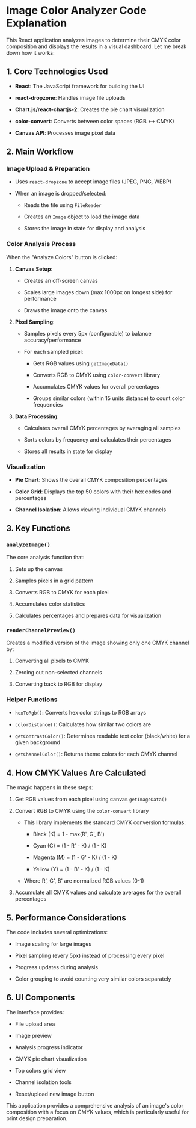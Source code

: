 # Image Color Analyzer Code Explanation

This React application analyzes images to determine their CMYK color composition and displays the results in a visual dashboard. Let me break down how it works:

## 1. Core Technologies Used

- **React**: The JavaScript framework for building the UI
    
- **react-dropzone**: Handles image file uploads
    
- **Chart.js/react-chartjs-2**: Creates the pie chart visualization
    
- **color-convert**: Converts between color spaces (RGB ↔ CMYK)
    
- **Canvas API**: Processes image pixel data
    

## 2. Main Workflow

### Image Upload & Preparation

- Uses `react-dropzone` to accept image files (JPEG, PNG, WEBP)
    
- When an image is dropped/selected:
    
    - Reads the file using `FileReader`
        
    - Creates an `Image` object to load the image data
        
    - Stores the image in state for display and analysis
        

### Color Analysis Process

When the "Analyze Colors" button is clicked:

1. **Canvas Setup**:
    
    - Creates an off-screen canvas
        
    - Scales large images down (max 1000px on longest side) for performance
        
    - Draws the image onto the canvas
        
2. **Pixel Sampling**:
    
    - Samples pixels every 5px (configurable) to balance accuracy/performance
        
    - For each sampled pixel:
        
        - Gets RGB values using `getImageData()`
            
        - Converts RGB to CMYK using `color-convert` library
            
        - Accumulates CMYK values for overall percentages
            
        - Groups similar colors (within 15 units distance) to count color frequencies
            
3. **Data Processing**:
    
    - Calculates overall CMYK percentages by averaging all samples
        
    - Sorts colors by frequency and calculates their percentages
        
    - Stores all results in state for display
        

### Visualization

- **Pie Chart**: Shows the overall CMYK composition percentages
    
- **Color Grid**: Displays the top 50 colors with their hex codes and percentages
    
- **Channel Isolation**: Allows viewing individual CMYK channels
    

## 3. Key Functions

### `analyzeImage()`

The core analysis function that:

1. Sets up the canvas
    
2. Samples pixels in a grid pattern
    
3. Converts RGB to CMYK for each pixel
    
4. Accumulates color statistics
    
5. Calculates percentages and prepares data for visualization
    

### `renderChannelPreview()`

Creates a modified version of the image showing only one CMYK channel by:

1. Converting all pixels to CMYK
    
2. Zeroing out non-selected channels
    
3. Converting back to RGB for display
    

### Helper Functions

- `hexToRgb()`: Converts hex color strings to RGB arrays
    
- `colorDistance()`: Calculates how similar two colors are
    
- `getContrastColor()`: Determines readable text color (black/white) for a given background
    
- `getChannelColor()`: Returns theme colors for each CMYK channel
    

## 4. How CMYK Values Are Calculated

The magic happens in these steps:

1. Get RGB values from each pixel using canvas `getImageData()`
    
2. Convert RGB to CMYK using the `color-convert` library
    
    - This library implements the standard CMYK conversion formulas:
        
        - Black (K) = 1 - max(R', G', B')
            
        - Cyan (C) = (1 - R' - K) / (1 - K)
            
        - Magenta (M) = (1 - G' - K) / (1 - K)
            
        - Yellow (Y) = (1 - B' - K) / (1 - K)
            
    - Where R', G', B' are normalized RGB values (0-1)
        
3. Accumulate all CMYK values and calculate averages for the overall percentages
    

## 5. Performance Considerations

The code includes several optimizations:

- Image scaling for large images
    
- Pixel sampling (every 5px) instead of processing every pixel
    
- Progress updates during analysis
    
- Color grouping to avoid counting very similar colors separately
    

## 6. UI Components

The interface provides:

- File upload area
    
- Image preview
    
- Analysis progress indicator
    
- CMYK pie chart visualization
    
- Top colors grid view
    
- Channel isolation tools
    
- Reset/upload new image button
    

This application provides a comprehensive analysis of an image's color composition with a focus on CMYK values, which is particularly useful for print design preparation.
